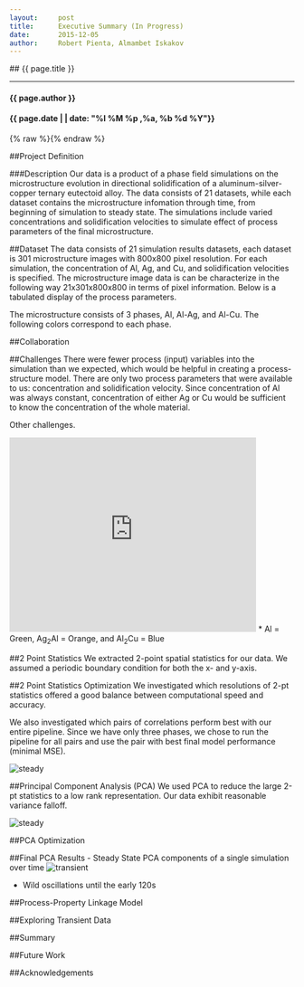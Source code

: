 ```yaml
---
layout:     post
title:     	Executive Summary (In Progress)
date:      	2015-12-05
author:     Robert Pienta, Almambet Iskakov
---
```

<section markdown="1" data-background="http://matin-hub.github.io/project-pages/img/slidebackground.png"><section markdown="1">
## {{ page.title }}

<hr>

#### {{ page.author }}

#### {{ page.date | | date: "%I %M %p ,%a, %b %d %Y"}}

{% raw  %}{% endraw %}
<!-- Start Writing Below in Markdown -->

##Project Definition

###Description
Our data is a product of a phase field simulations on the microstructure evolution in directional solidification of a aluminum-silver-copper ternary eutectoid alloy. The data consists of 21 datasets, while each dataset contains the microstructure infomation through time, from beginning of simulation to steady state. The simulations include varied concentrations and solidification velocities to simulate effect of process parameters of the final microstructure.

##Dataset
The data consists of 21 simulation results datasets, each dataset is 301 microstructure images with 800x800 pixel resolution. For each simulation, the concentration of Al, Ag, and Cu, and solidification velocities is specified. The microstructure image data is can be characterize in the following way 21x301x800x800 in terms of pixel information. Below is a tabulated display of the process parameters.


The microstructure consists of 3 phases, Al, Al-Ag, and Al-Cu. The following colors correspond to each phase.


##Collaboration

##Challenges
There were fewer process (input) variables into the simulation than we expected, which would be helpful in creating a process-structure model. There are only two process parameters that were available to us: concentration and solidification velocity. Since concentration of Al was always constant, concentration of either Ag or Cu would be sufficient to know the concentration of the whole material.

Other challenges.


<iframe width="436" height="344" src="http://www.youtube.com/embed/ZlDdydWGbA4" frameborder="0" allowfullscreen>
</iframe>
* Al = Green, Ag<sub>2</sub>Al = Orange, and Al<sub>2</sub>Cu = Blue

##2 Point Statistics
We extracted 2-point spatial statistics for our data. We assumed a periodic boundary condition for both the x- and y-axis.

##2 Point Statistics Optimization
We investigated which resolutions of 2-pt statistics offered a good balance between computational speed and accuracy.

We also investigated which pairs of correlations perform best with our entire pipeline.
Since we have only three phases, we chose to run the pipeline for all pairs and use the pair with best final model performance (minimal MSE).

![steady](/MIC-Ternary-Eutectic-Alloy/img/exec_summary/correlations_mse.png)


##Principal Component Analysis (PCA)
We used PCA to reduce the large 2-pt statistics to a low rank representation.
Our data exhibit reasonable variance falloff.

![steady](/MIC-Ternary-Eutectic-Alloy/img/exec_summary/decay.png)

##PCA Optimization


##Final PCA Results - Steady State
PCA components of a single simulation over time
![transient](/MIC-Ternary-Eutectic-Alloy/img/transience/PCA_over_block_allstats.png)

* Wild oscillations until the early 120s

##Process-Property Linkage Model

##Exploring Transient Data

##Summary

##Future Work


##Acknowledgements

